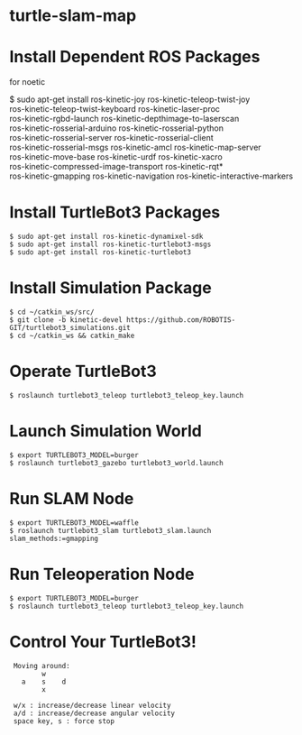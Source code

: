 # turtle-slam-map 
# Install Dependent ROS Packages
for noetic

$ sudo apt-get install ros-kinetic-joy ros-kinetic-teleop-twist-joy \
  ros-kinetic-teleop-twist-keyboard ros-kinetic-laser-proc \
  ros-kinetic-rgbd-launch ros-kinetic-depthimage-to-laserscan \
  ros-kinetic-rosserial-arduino ros-kinetic-rosserial-python \
  ros-kinetic-rosserial-server ros-kinetic-rosserial-client \
  ros-kinetic-rosserial-msgs ros-kinetic-amcl ros-kinetic-map-server \
  ros-kinetic-move-base ros-kinetic-urdf ros-kinetic-xacro \
  ros-kinetic-compressed-image-transport ros-kinetic-rqt* \
  ros-kinetic-gmapping ros-kinetic-navigation ros-kinetic-interactive-markers
  
  # Install TurtleBot3 Packages
  ```
 $ sudo apt-get install ros-kinetic-dynamixel-sdk
$ sudo apt-get install ros-kinetic-turtlebot3-msgs
$ sudo apt-get install ros-kinetic-turtlebot3
```
# Install Simulation Package
```
$ cd ~/catkin_ws/src/
$ git clone -b kinetic-devel https://github.com/ROBOTIS-GIT/turtlebot3_simulations.git
$ cd ~/catkin_ws && catkin_make
```
# Operate TurtleBot3
```
$ roslaunch turtlebot3_teleop turtlebot3_teleop_key.launch
```
# Launch Simulation World
```
$ export TURTLEBOT3_MODEL=burger
$ roslaunch turtlebot3_gazebo turtlebot3_world.launch
```
# Run SLAM Node
```
$ export TURTLEBOT3_MODEL=waffle
$ roslaunch turtlebot3_slam turtlebot3_slam.launch slam_methods:=gmapping
```



# Run Teleoperation Node
```
$ export TURTLEBOT3_MODEL=burger
$ roslaunch turtlebot3_teleop turtlebot3_teleop_key.launch
```
#  Control Your TurtleBot3!
```
 Moving around:
        w
   a    s    d
        x

 w/x : increase/decrease linear velocity
 a/d : increase/decrease angular velocity
 space key, s : force stop
 ```
 
